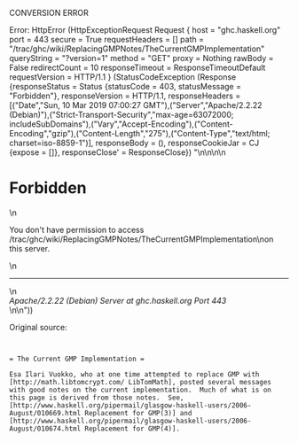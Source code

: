 CONVERSION ERROR

Error: HttpError (HttpExceptionRequest Request {
  host                 = "ghc.haskell.org"
  port                 = 443
  secure               = True
  requestHeaders       = []
  path                 = "/trac/ghc/wiki/ReplacingGMPNotes/TheCurrentGMPImplementation"
  queryString          = "?version=1"
  method               = "GET"
  proxy                = Nothing
  rawBody              = False
  redirectCount        = 10
  responseTimeout      = ResponseTimeoutDefault
  requestVersion       = HTTP/1.1
}
 (StatusCodeException (Response {responseStatus = Status {statusCode = 403, statusMessage = "Forbidden"}, responseVersion = HTTP/1.1, responseHeaders = [("Date","Sun, 10 Mar 2019 07:00:27 GMT"),("Server","Apache/2.2.22 (Debian)"),("Strict-Transport-Security","max-age=63072000; includeSubDomains"),("Vary","Accept-Encoding"),("Content-Encoding","gzip"),("Content-Length","275"),("Content-Type","text/html; charset=iso-8859-1")], responseBody = (), responseCookieJar = CJ {expose = []}, responseClose' = ResponseClose}) "<!DOCTYPE HTML PUBLIC \"-//IETF//DTD HTML 2.0//EN\">\n<html><head>\n<title>403 Forbidden</title>\n</head><body>\n<h1>Forbidden</h1>\n<p>You don't have permission to access /trac/ghc/wiki/ReplacingGMPNotes/TheCurrentGMPImplementation\non this server.</p>\n<hr>\n<address>Apache/2.2.22 (Debian) Server at ghc.haskell.org Port 443</address>\n</body></html>\n"))

Original source:

```trac


= The Current GMP Implementation =

Esa Ilari Vuokko, who at one time attempted to replace GMP with [http://math.libtomcrypt.com/ LibTomMath], posted several messages with good notes on the current implementation.  Much of what is on this page is derived from those notes.  See, [http://www.haskell.org/pipermail/glasgow-haskell-users/2006-August/010669.html Replacement for GMP(3)] and [http://www.haskell.org/pipermail/glasgow-haskell-users/2006-August/010674.html Replacement for GMP(4)].


```
